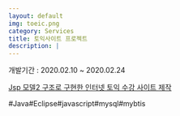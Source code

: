 ```yaml
---
layout: default
img: toeic.png
category: Services
title: 토익사이트 프로젝트
description: |
---
```


  개발기간 : 2020.02.10 ~ 2020.02.24                       
                                               
  [Jsp 모델2 구조로 구현한 인터넷 토익 수강 사이트 제작](http://join.deathtothestockphoto.com/)

	                                     
  #Java#Eclipse#javascript#mysql#mybtis

